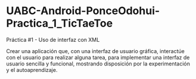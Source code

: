 # UABC-Android-PonceOdohui-Practica_1_TicTaeToe
Práctica #1 - Uso de interfaz con XML


Crear una aplicación que, con una interfaz de usuario gráfica, interactúe con el usuario para realizar alguna tarea, para implementar una interfaz de usuario sencilla y funcional, mostrando disposición por la experimentación y el autoaprendizaje.
